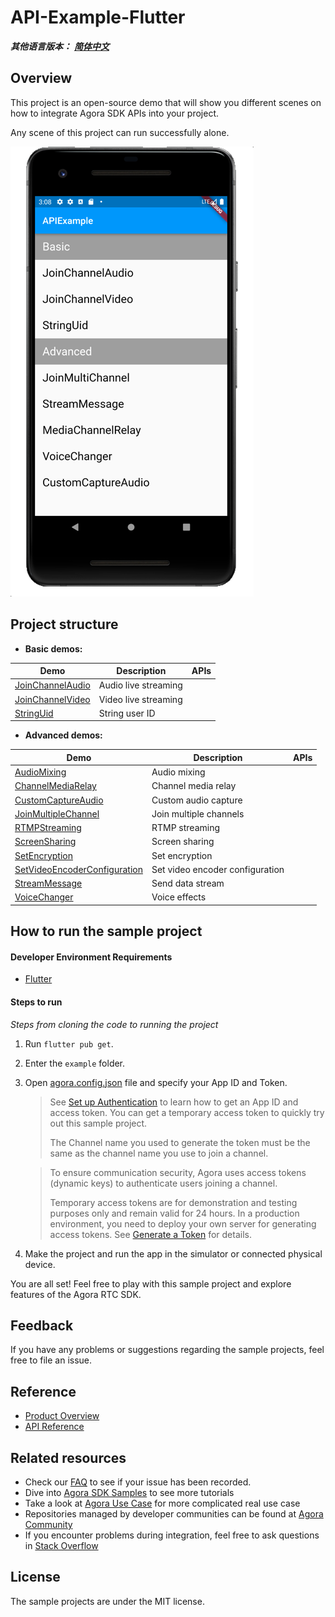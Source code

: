 # API-Example-Flutter

*__其他语言版本：__  [__简体中文__](README.zh.md)*

## Overview

This project is an open-source demo that will show you different scenes on how to integrate Agora SDK APIs into your project.

Any scene of this project can run successfully alone.

![img.png](img.png)

## Project structure

* **Basic demos:**

| Demo                                                         | Description                                        | APIs                                                         |
| ------------------------------------------------------------ | -------------------------------------------------- | ------------------------------------------------------------ |
| [JoinChannelAudio](./lib/examples/basic/join_channel_audio) | Audio live streaming | |
| [JoinChannelVideo](./lib/examples/basic/join_channel_video) | Video live streaming | |
| [StringUid](./lib/examples/basic/string_uid) | String user ID | |

* **Advanced demos:**

| Demo                                                         | Description                                                  | APIs                                                         |
| ------------------------------------------------------------ | ------------------------------------------------------------ | ------------------------------------------------------------ |
| [AudioMixing](./lib/examples/advanced/audio_mixing) | Audio mixing |
| [ChannelMediaRelay](./lib/examples/advanced/channel_media_relay) | Channel media relay | |
| [CustomCaptureAudio](./lib/examples/advanced/custom_capture_audio)| Custom audio capture | |
| [JoinMultipleChannel](./lib/examples/advanced/join_multiple_channel) | Join multiple channels | |
| [RTMPStreaming](./lib/examples/advanced/rtmp_streaming)| RTMP streaming | |
| [ScreenSharing](./lib/examples/advanced/screen_sharing)| Screen sharing | |
| [SetEncryption](./lib/examples/advanced/set_encryption)| Set encryption | |
| [SetVideoEncoderConfiguration](./lib/examples/advanced/set_video_encoder_configuration)| Set video encoder configuration | |
| [StreamMessage](./lib/examples/advanced/stream_message) | Send data stream  | |
| [VoiceChanger](./lib/examples/advanced/voice_changer) | Voice effects | |

## How to run the sample project

#### Developer Environment Requirements

- [Flutter](https://flutter.dev/docs/get-started/install)

#### Steps to run

*Steps from cloning the code to running the project*

1. Run `flutter pub get`.
2. Enter the `example` folder.
3. Open [agora.config.json](./lib/config/agora.config.dart) file and specify your App ID and Token.

   > See [Set up Authentication](https://docs.agora.io/en/Agora%20Platform/token) to learn how to get an App ID and access token. You can get a temporary access token to quickly try out this sample project.
   >
   > The Channel name you used to generate the token must be the same as the channel name you use to join a channel.

   > To ensure communication security, Agora uses access tokens (dynamic keys) to authenticate users joining a channel.
   >
   > Temporary access tokens are for demonstration and testing purposes only and remain valid for 24 hours. In a production environment, you need to deploy your own server for generating access tokens. See [Generate a Token](https://docs.agora.io/en/Interactive%20Broadcast/token_server) for details.

4. Make the project and run the app in the simulator or connected physical device.

You are all set! Feel free to play with this sample project and explore features of the Agora RTC
SDK.

## Feedback

If you have any problems or suggestions regarding the sample projects, feel free to file an issue.

## Reference

- [Product Overview](https://docs.agora.io/en/Interactive%20Broadcast/product_live?platform=Flutter)
- [API Reference](https://docs.agora.io/en/Interactive%20Broadcast/API%20Reference/flutter/index.html)

## Related resources

- Check our [FAQ](https://docs.agora.io/en/faq) to see if your issue has been recorded.
- Dive into [Agora SDK Samples](https://github.com/AgoraIO) to see more tutorials
- Take a look at [Agora Use Case](https://github.com/AgoraIO-usecase) for more complicated real use
  case
- Repositories managed by developer communities can be found
  at [Agora Community](https://github.com/AgoraIO-Community)
- If you encounter problems during integration, feel free to ask questions
  in [Stack Overflow](https://stackoverflow.com/questions/tagged/agora.io)

## License

The sample projects are under the MIT license.
